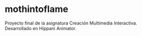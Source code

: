 # mothintoflame
Proyecto final de la asignatura Creación Multimedia Interactiva. Desarrollado en Hippani Animator.
